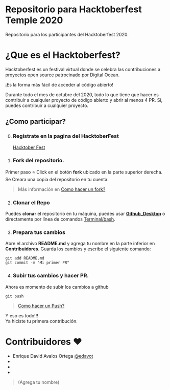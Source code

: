 # Repositorio para Hacktoberfest Temple 2020

Repositorio para los participantes del Hacktoberfest 2020.


# ¿Que es el Hacktoberfest?
Hacktoberfest es un festival virtual donde se celebra las contribuciones a proyectos open source patrocinado por Digital Ocean.  

¡Es la forma más fácil de acceder al código abierto!

Durante todo el mes de octubre del 2020, todo lo que tiene que hacer es contribuir a cualquier proyecto de código abierto y abrir al menos 4 PR. Sí, puedes contribuir a cualquier proyecto.

## ¿Como participar?
0. ### Regístrate en la pagina del HacktoberFest
   [Hacktober Fest](https://hacktoberfest.digitalocean.com/)

1. ### Fork del repositorio.

Primer paso ⭐ Click en el botón **fork** ubicado en la parte superior derecha.  
Se Creara una copia del repositorio en tu cuenta.
> Más información en [Como hacer un fork?](https://docs.github.com/es/github/getting-started-with-github/fork-a-repo)

2. ### Clonar el Repo
Puedes **clonar** el repositorio en tu máquina, puedes usar **[Github_Desktop](https://desktop.github.com/)** o directamente por línea de comandos [Terminal/bash](https://git-scm.com/downloads).

3. ### Prepara tus cambios
Abre el archivo **README.md** y agrega tu nombre en la parte inferior en **Contribuidores**.
Guarda los cambios y escribe el siguiente comando:
```bash=
git add README.md
git commit -m "Mi primer PR"
```
4. ### Subir tus cambios y hacer PR.
Ahora es momento de subir los cambios a github
```bash=
git push
```
> [Como hacer un Push?](https://docs.github.com/es/free-pro-team@latest/github/importing-your-projects-to-github/adding-an-existing-project-to-github-using-the-command-line)

Y eso es todo!!!  
Ya hiciste tu primera contribución.

# Contribuidores :heart:
- Enrique David Avalos Ortega [@edavot](https://github.com/edavot)
-  
-  
-  
> (Agrega tu nombre)
